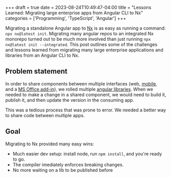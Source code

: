 +++
draft = true
date = 2023-08-24T10:49:47-04:00
title = "Lessons Learned: Migrating large enterprise apps from Angular CLI to Nx"
categories = ['Programming', 'TypeScript', 'Angular']
+++

Migrating a standalone Angular app to [Nx](https://nx.dev/getting-started/intro) is as easy as running a command: `npx nx@latest init`. Migrating many angular repos to an integrated Nx monorepo turned out to be much more involved than just running `npx nx@latest init --integrated`. This post outlines some of the challenges and lessons learned from migrating many large enterprise applications and libraries from an Angular CLI to Nx.

## Problem statement

In order to share components between multiple interfaces (web, [mobile](https://ionicframework.com/), and a [MS Office add-in](https://learn.microsoft.com/en-us/office/dev/add-ins/develop/add-ins-with-angular2)), we rolled multiple [angular libraries](https://angular.io/guide/libraries). When we needed to make a change in a shared component, we would need to build it, publish it, and then update the version in the consuming app.

This was a tedious process that was prone to error. We needed a better way to share code between multiple apps.

## Goal

Migrating to Nx provided many easy wins:

- Much easier dev setup: install node, run `npm install`, and you're ready to go.
- The compiler imediately enforces breaking changes.
- No more waiting on a lib to be published before
